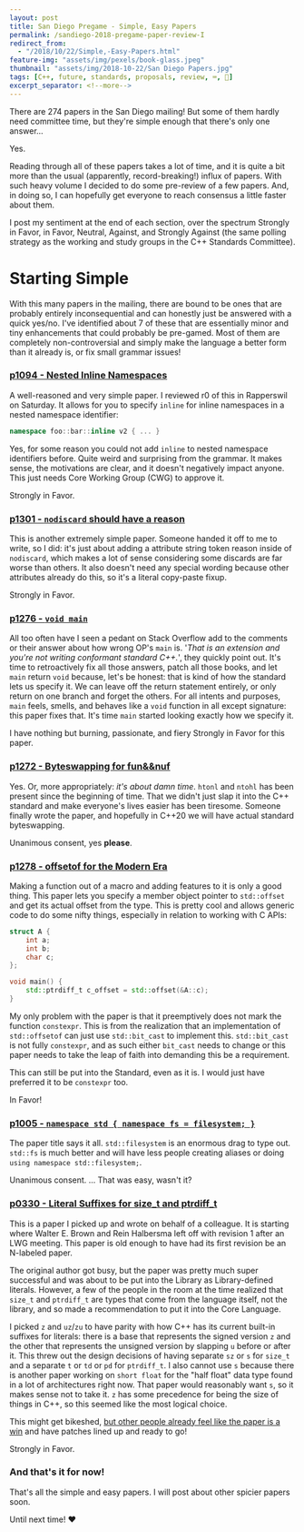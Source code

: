 ```yaml
---
layout: post
title: San Diego Pregame - Simple, Easy Papers
permalink: /sandiego-2018-pregame-paper-review-I
redirect_from:
  - "/2018/10/22/Simple,-Easy-Papers.html"
feature-img: "assets/img/pexels/book-glass.jpeg"
thumbnail: "assets/img/2018-10-22/San Diego Papers.jpg"
tags: [C++, future, standards, proposals, review, ⌨️, 📜]
excerpt_separator: <!--more-->
---
```



There are 274 papers in the San Diego mailing! But some of them hardly need committee time, but they're simple enough that there's only one answer... <!--more-->

Yes.

Reading through all of these papers takes a lot of time, and it is quite a bit more than the usual (apparently, record-breaking!) influx of papers. With such heavy volume I decided to do some pre-review of a few papers. And, in doing so, I can hopefully get everyone to reach consensus a little faster about them.

I post my sentiment at the end of each section, over the spectrum Strongly in Favor, in Favor, Neutral, Against, and Strongly Against (the same polling strategy as the working and study groups in the C++ Standards Committee).

# Starting Simple

With this many papers in the mailing, there are bound to be ones that are probably entirely inconsequential and can honestly just be answered with a quick yes/no. I've identified about 7 of these that are essentially minor and tiny enhancements that could probably be pre-gamed. Most of them are completely non-controversial and simply make the language a better form than it already is, or fix small grammar issues!

### [p1094 - Nested Inline Namespaces](https://wg21.link/p1094)

A well-reasoned and very simple paper. I reviewed r0 of this in Rapperswil on Saturday. It allows for you to specify `inline` for inline namespaces in a nested namespace identifier:

```c++
namespace foo::bar::inline v2 { ... }
```

Yes, for some reason you could not add `inline` to nested namespace identifiers before. Quite weird and surprising from the grammar. It makes sense, the motivations are clear, and it doesn't negatively impact anyone. This just needs Core Working Group (CWG) to approve it.

Strongly in Favor.

### [p1301 - `nodiscard` should have a reason](https://wg21.link/p1301)

This is another extremely simple paper. Someone handed it off to me to write, so I did: it's just about adding a attribute string token reason inside of `nodiscard`, which makes a lot of sense considering some discards are far worse than others. It also doesn't need any special wording because other attributes already do this, so it's a literal copy-paste fixup.

Strongly in Favor.


### [p1276 - `void main`](https://wg21.link/p1276)

All too often have I seen a pedant on Stack Overflow add to the comments or their answer about how wrong OP's `main` is. '_That is an extension and you're not writing conformant standard C++._', they quickly point out. It's time to retroactively fix all those answers, patch all those books, and let `main` return `void` because, let's be honest: that is kind of how the standard lets us specify it. We can leave off the return statement entirely, or only return on one branch and forget the others. For all intents and purposes, `main` feels, smells, and behaves like a `void` function in all except signature: this paper fixes that. It's time `main` started looking exactly how we specify it.

I have nothing but burning, passionate, and fiery Strongly in Favor for this paper.


### [p1272 - Byteswapping for fun&&nuf](https://wg21.link/p1272)

Yes. Or, more appropriately: _it's about damn time_. `htonl` and `ntohl` has been present since the beginning of time. That we didn't just slap it into the C++ standard and make everyone's lives easier has been tiresome. Someone finally wrote the paper, and hopefully in C++20 we will have actual standard byteswapping.

Unanimous consent, yes **please**.

### [p1278 - offsetof for the Modern Era](https://wg21.link/p1278)

Making a function out of a macro and adding features to it is only a good thing. This paper lets you specify a member object pointer to `std::offset` and get its actual offset from the type. This is pretty cool and allows generic code to do some nifty things, especially in relation to working with C APIs:

```c++
struct A {
	int a;
	int b;
	char c;
};

void main() {
	std::ptrdiff_t c_offset = std::offset(&A::c);
}
```


My only problem with the paper is that it preemptively does not mark the function `constexpr`. This is from the realization that an implementation of `std::offsetof` can just use `std::bit_cast` to implement this. `std::bit_cast` is not fully `constexpr`, and as such either `bit_cast` needs to change or this paper needs to take the leap of faith into demanding this be a requirement.

This can still be put into the Standard, even as it is. I would just have preferred it to be `constexpr` too.

In Favor!


### [p1005 - `namespace std { namespace fs = filesystem; }`](https://wg21.link/p1005)

The paper title says it all. `std::filesystem` is an enormous drag to type out. `std::fs` is much better and will have less people creating aliases or doing `using namespace std::filesystem;`.

Unanimous consent. ... That was easy, wasn't it?


### [p0330 - Literal Suffixes for size_t and ptrdiff_t](https://wg21.link/p0330)

This is a paper I picked up and wrote on behalf of a colleague. It is starting where Walter E. Brown and Rein Halbersma left off with revision 1 after an LWG meeting. This paper is old enough to have had its first revision be an N-labeled paper.

The original author got busy, but the paper was pretty much super successful and was about to be put into the Library as Library-defined literals. However, a few of the people in the room at the time realized that `size_t` and `ptrdiff_t` are types that come from the language itself, not the library, and so made a recommendation to put it into the Core Language.

I picked `z` and `uz`/`zu` to have parity with how C++ has its current built-in suffixes for literals: there is a base that represents the signed version `z` and the other that represents the unsigned version by slapping `u` before or after it. This threw out the design decisions of having separate `sz` or `s` for `size_t` and a separate `t` or `td` or `pd` for `ptrdiff_t`. I also cannot use `s` because there is another paper working on `short float` for the "half float" data type found in a lot of architectures right now. That paper would reasonably want `s`, so it makes sense not to take it. `z` has some precedence for being the size of things in C++, so this seemed like the most logical choice.

This might get bikeshed, [but other people already feel like the paper is a win](http://gcc.1065356.n8.nabble.com/C-PATCH-Implement-C-2a-P0330R2-Literal-Suffixes-for-ptrdiff-t-and-size-t-td1523832.html) and have patches lined up and ready to go!

Strongly in Favor.

### And that's it for now!

That's all the simple and easy papers. I will post about other spicier papers soon.

Until next time! ♥
